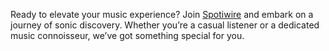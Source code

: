 Ready to elevate your music experience? Join [Spotiwire](https://spotiwire.com/) and embark on a journey of sonic discovery. Whether you’re a casual listener or a dedicated music connoisseur, we’ve got something special for you.
